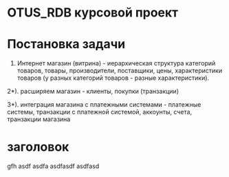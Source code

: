 # OTUS_RDB курсовой проект
# Постановка задачи

1. Интернет магазин (витрина) - иерархическая структура категорий товаров, товары, производители, поставщики, цены, характеристики товаров (у разных категорий товаров - разные характеристики). 

2*). расширяем магазин - клиенты, покупки (транзакции)

3*). интеграция магазина с платежными системами - платежные системы, транзакции с платежной системой, аккоунты, счета, транзакции магазина

# заголовок
<p>gfh asdf asdfa asdfasdf asdfasd </p>
